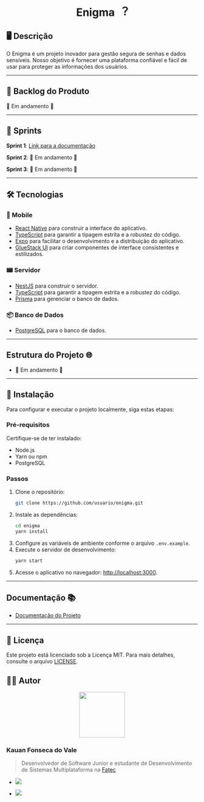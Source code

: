 <div align="center">
  <h1>Enigma ︖</h1>
</div>

## 🖥️ Descrição

O Enigma é um projeto inovador para gestão segura de senhas e dados sensíveis. Nosso objetivo é fornecer uma plataforma confiável e fácil de usar para proteger as informações dos usuários.

---

## 📖 Backlog do Produto

🚧 Em andamento 🚧

---

## 📅 Sprints

**Sprint 1**: [Link para a documentação]()

**Sprint 2**: 🚧 Em andamento 🚧

**Sprint 3**: 🚧 Em andamento 🚧

---


## 🛠️ Tecnologias

### 📱 Mobile
- [React Native](https://reactnative.dev/) para construir a interface do aplicativo.
- [TypeScript](https://www.typescriptlang.org/) para garantir a tipagem estrita e a robustez do código.
- [Expo](https://expo.dev/) para facilitar o desenvolvimento e a distribuição do aplicativo.
- [GlueStack UI](https://glue-stack.com/) para criar componentes de interface consistentes e estilizados.

### 📟 Servidor
- [NestJS](https://nestjs.com/) para construir o servidor.
- [TypeScript](https://www.typescriptlang.org/) para garantir a tipagem estrita e a robustez do código.
- [Prisma](https://www.prisma.io/) para gerenciar o banco de dados.

### 📦 Banco de Dados
- [PostgreSQL](https://www.postgresql.org/) para o banco de dados.

---
## Estrutura do Projeto 🌐

- 🚧 Em andamento 🚧
---
## 🚀 Instalação

Para configurar e executar o projeto localmente, siga estas etapas:

### Pré-requisitos

Certifique-se de ter instalado:
- Node.js
- Yarn ou npm
- PostgreSQL

### Passos

1. Clone o repositório:
   ```bash
   git clone https://github.com/usuario/enigma.git
   ```
2. Instale as dependências:
   ```bash
   cd enigma
   yarn install
   ```
3. Configure as variáveis de ambiente conforme o arquivo `.env.example`.
4. Execute o servidor de desenvolvimento:
   ```bash
   yarn start
   ```
5. Acesse o aplicativo no navegador: [http://localhost:3000](http://localhost:3000).
---
## Documentação 📚
- [Documentação do Projeto]("./docs")
---

## 📜 Licença

Este projeto está licenciado sob a Licença MIT. Para mais detalhes, consulte o arquivo [LICENSE](LICENSE).

## 👨‍💻 Autor

<div align="center">
  <img src="https://github.com/kaufon.png?size=72" width=120px> 
</div>

### Kauan Fonseca do Vale

> Desenvolvedor de Software Junior e estudante de Desenvolvimento de Sistemas Multiplataforma na [Fatec](https://fatecsjc-prd.azurewebsites.net/)


- <a href="https://github.com/kaufon"><img src="https://img.shields.io/badge/GitHub-100000?style=for-the-badge&logo=github&logoColor=white"></a>  

- <a href="https://www.linkedin.com/in/kauan-fonseca-b62188300/"><img src="https://img.shields.io/badge/LinkedIn-0077B5?style=for-the-badge&logo=linkedin&logoColor=white"></a>

